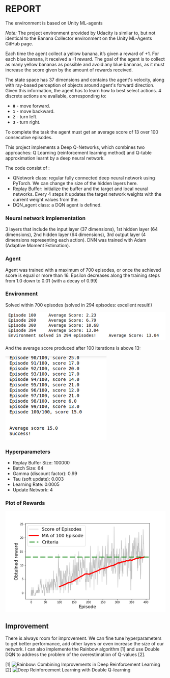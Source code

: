 # REPORT 

The environment is based on Unity ML-agents

*Note:* The project environment provided by Udacity is similar to, but not identical to the Banana Collector environment on the Unity ML-Agents GitHub page.

Each time the agent collect a yellow banana, it’s given a reward of +1. For each blue banana, it received a -1 reward. The goal of the agent is to collect as many yellow bananas as possible and avoid any blue bananas, as it must increase the score given by the amount of rewards received.  

The state space has 37 dimensions and contains the agent's velocity, along with ray-based perception of objects around agent's forward direction.  Given this information, the agent has to learn how to best select actions.  4 discrete actions are available, corresponding to:

- **`0`** - move forward.
- **`1`** - move backward.
- **`2`** - turn left.
- **`3`** - turn right.

To complete the task the agent must get an average score of 13 over 100 consecutive episodes. 

This project implements a Deep Q-Networks, which combines two approaches: Q Learning (reinforcement learning method) and Q-table approximation learnt by a deep neural network.

The code consist of :

- QNetwork class: regular fully connected deep neural network using PyTorch. We can change the size of the hidden layers here. 
- Replay Buffer: initialize the buffer and the target and local neural networks. Every 4 steps it updates the target network weights with the current weight values from the.
- DQN_agent class: a DQN agent is defined.

### Neural network implementation
3 layers that include the input layer (37 dimensions), 1st hidden layer (64 dimensions), 2nd hidden layer (64 dimensions), 3rd output layer (4 dimensions representing each action). DNN was trained with Adam (Adaptive Moment Estimation). 
### Agent
Agent was trained with a maximum of 700 episodes, or once the achieved score is equal or more than 16. Epsilon decreases along the training steps from 1.0 down to 0.01 (with a decay of 0.99)
### Environment
Solved within 700 episodes (solved in 294 episodes: excellent result!)

![score](./solved.png)

And the average score produced after 100 iterations is above 13:

![score](./average.png)
### Hyperparameters
 - Replay Buffer Size: 100000 
 - Batch Size: 64 
 - Gamma (discount factor): 0.99 
 - Tau (soft update): 0.003 
 - Learning Rate: 0.0005 
 - Update Network: 4 

### Plot of Rewards
![score](./score.png)

## Improvement

There is always room for improvement. We can fine tune hyperparameters to get better performance, add other layers or even increase the size of our network. I can also implemente the Rainbow algorithm [1] and use Double DQN to address the problem of the overestimation of Q-values [2].

[1] ![Rainbow: Combining Improvements in Deep Reinforcement Learning](https://arxiv.org/abs/1710.02298)
[2] ![Deep Reinforcement Learning with Double Q-learning](https://arxiv.org/abs/1509.06461)


